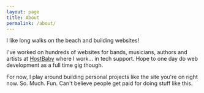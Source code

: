 ```yaml
---
layout: page
title: About
permalink: /about/
---
```


I like long walks on the beach and building websites!

I've worked on hundreds of websites for bands, musicians, authors and artists at [HostBaby](http://hostbaby.com) where I work... in tech support. Hope to one day do web development as a full time gig though. 

For now, I play around building personal projects like the site you're on right now. So. Much. Fun. Can't believe people get paid for doing stuff like this.

